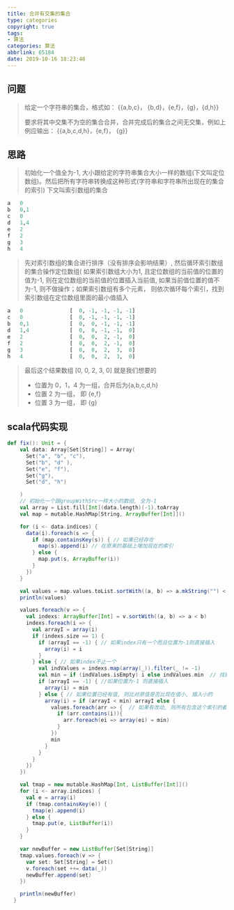 ```yaml
---
title: 合并有交集的集合
type: categories
copyright: true
tags:
- 算法
categories: 算法
abbrlink: 65184
date: 2019-10-16 18:23:48
---
```


## 问题
> 给定一个字符串的集合，格式如：
> {{a,b,c}， {b,d}，{e,f}，{g}，{d,h}}
> 
> 要求将其中交集不为空的集合合并，合并完成后的集合之间无交集，例如上例应输出：
{{a,b,c,d,h}，{e,f}， {g}}


## 思路
> 初始化一个值全为-1, 大小跟给定的字符串集合大小一样的数组(下文叫定位数组)。然后把所有字符串转换成这种形式(字符串和字符串所出现在的集合的索引) 下文叫索引数组的集合

```python
a	0
b	0,1
c	0
d	1,4
e	2
f	2
g	3
h	4
```

> 先对索引数组的集合进行排序（没有排序会影响结果）, 然后循环索引数组的集合操作定位数组( 如果索引数组大小为1, 且定位数组的当前值的位置的值为-1, 则在定位数组的当前值的位置插入当前值, 如果当前值位置的值不为-1, 则不做操作；如果索引数组有多个元素， 则依次循环每个索引，找到索引数组在定位数组里面的最小值插入

```python
a	0				[  0, -1, -1, -1, -1] 
c	0				[  0, -1, -1, -1, -1]
b	0,1				[  0,  0, -1, -1, -1] 
d	1,4				[  0,  0, -1, -1,  0]
e	2				[  0,  0,  2, -1,  0]
f	2				[  0,  0,  2, -1,  0]
g	3				[  0,  0,  2,  3,  0]
h	4				[  0,  0,  2,  3,  0]
```

> 最后这个结果数组 [0, 0, 2, 3, 0] 就是我们想要的
> + 位置为 0，1，4 为一组，合并后为{a,b,c,d,h}
> + 位置 2 为一组， 即 {e,f}
> + 位置 3 为一组， 即 {g}

## scala代码实现
```scala
def fix(): Unit = {
    val data: Array[Set[String]] = Array(
      Set("a", "b", "c"), 
      Set("b", "d" ), 
      Set("e", "f"), 
      Set("g"), 
      Set("d", "h")

    )
    // 初始化一个跟groupWithSrc一样大小的数组, 全为-1
    val array = List.fill[Int](data.length)(-1).toArray
    val map = mutable.HashMap[String, ArrayBuffer[Int]]()

    for (i <- data.indices) {
      data(i).foreach(s => {
        if (map.containsKey(s)) { // 如果已经存在
          map(s).append(i) // 在原来的基础上增加现在的索引
        } else {
          map.put(s, ArrayBuffer(i))
        }
      })
    }

    val values = map.values.toList.sortWith((a, b) => a.mkString("") < b.mkString("")) // 排序
    println(values)

    values.foreach(v => {
      val indexs: ArrayBuffer[Int] = v.sortWith((a, b) => a < b)
      indexs.foreach(i => {
        val arrayI = array(i)
        if (indexs.size == 1) {
          if (arrayI == -1) { // 如果index只有一个而且位置为-1则直接插入
            array(i) = i
          }
        } else { // 如果index不止一个
          val indValues = indexs.map(array(_)).filter(_ != -1)
          val min = if (indValues.isEmpty) i else indValues.min  // 找到所有索引位置最小的值, 如果没有就当前值
          if (arrayI == -1) { //如果位置为-1 则直接插入
            array(i) = min
          } else { // 如果位置已经有值, 则比对原值是否比现在值小, 插入小的
            array(i) = if (arrayI < min) arrayI else {
              values.foreach(arr => {  // 如果有改动, 则所有包含这个索引的都需要改动
                if (arr.contains(i)){
                  arr.foreach(ei => array(ei) = min)
                }
              })
              min
            }
          }
        }
      })
    })

    val tmap = new mutable.HashMap[Int, ListBuffer[Int]]()
    for (i <- array.indices) {
      val e = array(i)
      if (tmap.containsKey(e)) {
        tmap(e).append(i)
      } else {
        tmap.put(e, ListBuffer(i))
      }
    }

    var newBuffer = new ListBuffer[Set[String]]
    tmap.values.foreach(v => {
      var set: Set[String] = Set()
      v.foreach(set ++= data(_))
      newBuffer.append(set)
    })

    println(newBuffer)
  }
  ```